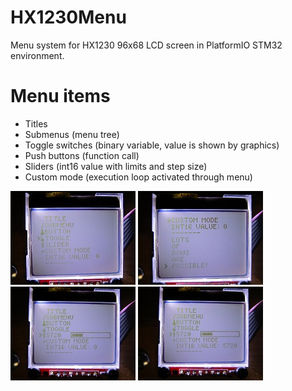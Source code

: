 # HX1230Menu
Menu system for HX1230 96x68 LCD screen in PlatformIO STM32 environment.

# Menu items
- Titles
- Submenus (menu tree)
- Toggle switches (binary variable, value is shown by graphics)
- Push buttons (function call)
- Sliders (int16 value with limits and step size)
- Custom mode (execution loop activated through menu)

![](media/menu1.jpg)
![](media/menu2.jpg)
![](media/menu3.jpg)
![](media/menu4.jpg)
